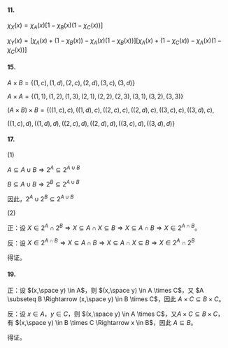 #### 11.

$\chi_X(x) = \chi_A(x) [1 - \chi_B(x) (1 - \chi_C(x))]$

$\chi_Y(x) = [\chi_A(x) + (1 - \chi_B(x)) - \chi_A(x) (1 - \chi_B(x))] [\chi_A(x) + (1 - \chi_C(x)) - \chi_A(x) (1 - \chi_C(x))]$

#### 15.

$A \times B = \{(1,c),(1,d),(2,c),(2,d),(3,c),(3,d)\}$

$A \times A = \{(1,1),(1,2),(1,3),(2,1),(2,2),(2,3),(3,1),(3,2),(3,3)\}$

$(A \times B) \times B = \{((1,c),c),((1,d),c),((2,c),c),((2,d),c),((3,c),c),((3,d),c),$

$((1,c),d),((1,d),d),((2,c),d),((2,d),d),((3,c),d),((3,d),d)\}$

#### 17.

(1)

$A \subseteq A \cup B \Rightarrow 2^A \subseteq 2^{A \cup B}$

$B \subseteq A \cup B \Rightarrow 2^B \subseteq 2^{A \cup B}$

因此，$2^A \cup 2^B \subseteq 2^{A \cup B}$

(2)

正：设 $X \in 2^A \cap 2^B \Rightarrow X \subseteq A \cap X \subseteq B \Rightarrow X \subseteq A \cap B \Rightarrow X \in 2^{A \cap B}$。

反：设 $X \in 2^{A \cap B} \Rightarrow X \subseteq A \cap B \Rightarrow X \subseteq A \cap X \subseteq B \Rightarrow X \in 2^A \cap 2^B$

得证。

#### 19.

正：设 $(x,\space y) \in A$，则 $(x,\space y) \in A \times C$，又 $A \subseteq B \Rightarrow (x,\space y) \in B \times C$，因此 $A \times C \subseteq B \times C$。

反：设 $x \in A$，$y \in C$，则 $(x,\space y) \in A \times C$，又$A \times C \subseteq B \times C$，有 $(x,\space y) \in B \times C \Rightarrow x \in B$，因此 $A \subseteq B$。

得证。